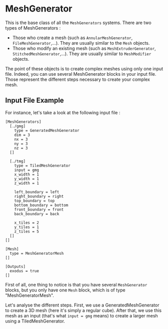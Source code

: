 # MeshGenerator

This is the base class of all the `MeshGenerators` systems.
There are two types of MeshGenerators :

- Those who create a mesh (such as `AnnularMeshGenerator`, `FileMeshGenerator`,…). They are usually similar to the `Mesh` objects.
- Those who modify an existing mesh (such as `MeshExtruderGenerator`, `StitchedMeshGenerator`,...). They are usually similar to `MeshModifier` objects.

The point of these objects is to create complex meshes using only one input file. Indeed, you can use several MeshGenerator blocks in your input file. Those represent the different steps necessary to create your complex mesh.

## Input File Example

For instance, let's take a look at the following input file :

```
[MeshGenerators]
  [./gmg]
    type = GeneratedMeshGenerator
    dim = 3
    nx = 3
    ny = 3
    nz = 3
  []

  [./tmg]
    type = TiledMeshGenerator
    input = gmg
    x_width = 1
    y_width = 1
    z_width = 1

    left_boundary = left
    right_boundary = right
    top_boundary = top
    bottom_boundary = bottom
    front_boundary = front
    back_boundary = back

    x_tiles = 2
    y_tiles = 1
    z_tiles = 5
  []
[]

[Mesh]
  type = MeshGeneratorMesh
[]

[Outputs]
  exodus = true
[]
```

First of all, one thing to notice is that you have several `MeshGenerator` blocks, but you only have one `Mesh` block, which is of type "MeshGeneratorMesh".

Let's analyse the different steps. First, we use a GeneratedMeshGenerator to create a 3D mesh (here it's simply a regular cube). After that, we use this mesh as an input (that's what `input = gmg` means) to create a larger mesh using a TiledMeshGenerator.